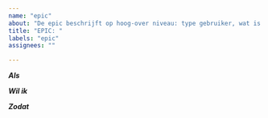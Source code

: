 ```yaml
---
name: "epic"
about: "De epic beschrijft op hoog-over niveau: type gebruiker, wat is de functionele wens en waarom"
title: "EPIC: "
labels: "epic"
assignees: ""

---
```

***Als***

***Wil ik***

***Zodat***
